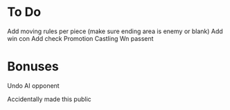 
# To Do

Add moving rules per piece (make sure ending area is enemy or blank)
Add win con
Add check
Promotion
Castling
Wn passent 

# Bonuses  
Undo 
AI opponent


Accidentally made this public
